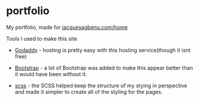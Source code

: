 # portfolio
My portfolio, made for [jacquesagbenu.com/home](jacquesagbenu.com/home)

Tools I used to make this site

- [Godaddy](https://www.godaddy.com/) - hosting is pretty easy with this hosting service(though it isnt free)

- [Bootstrap](https://getbootstrap.com/) - a lot of Bootstrap was added to make this appear better than it would have been without it.

- [scss](https://sass-lang.com/) - the SCSS helped keep the structure of my stying in perspective and made it simpler to create all of the styling for the pages.
